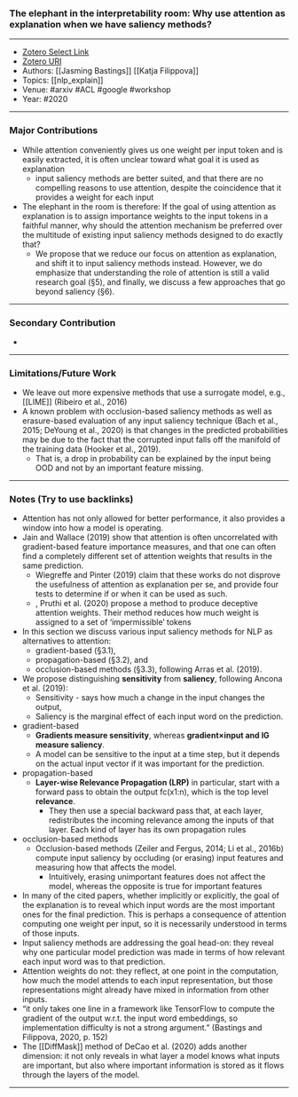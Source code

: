 ### The elephant in the interpretability room: Why use attention as explanation when we have saliency methods?
---
- [Zotero Select Link](zotero://select/groups/2480461/items/YLEKDTRL)
- [Zotero URI](https://www.zotero.org/groups/2480461/items/YLEKDTRL)
- Authors: [[Jasming Bastings]]  [[Katja Filippova]] 
- Topics: [[nlp_explain]]
- Venue: #arxiv #ACL #google #workshop
- Year: #2020

---
### Major Contributions
- While attention conveniently gives us one weight per input token and is easily extracted, it is often unclear toward what goal it is used as explanation
	- input saliency methods are better suited, and that there are no compelling reasons to use attention, despite the coincidence that it provides a weight for each input
- The elephant in the room is therefore: If the goal of using attention as explanation is to assign importance weights to the input tokens in a faithful manner, why should the attention mechanism be preferred over the multitude of existing input saliency methods designed to do exactly that?
	- We propose that we reduce our focus on attention as explanation, and shift it to input saliency methods instead. However, we do emphasize that understanding the role of attention is still a valid research goal (§5), and finally, we discuss a few approaches that go beyond saliency (§6).
---
### Secondary Contribution
- 
---
### Limitations/Future Work
- We leave out more expensive methods that use a surrogate model, e.g., [[LIME]] (Ribeiro et al., 2016)
- A known problem with occlusion-based saliency methods as well as erasure-based evaluation of any input saliency technique (Bach et al., 2015; DeYoung et al., 2020) is that changes in the predicted probabilities may be due to the fact that the corrupted input falls off the manifold of the training data (Hooker et al., 2019).
	- That is, a drop in probability can be explained by the input being OOD and not by an important feature missing.
---
### Notes (Try to use backlinks)
- Attention has not only allowed for better performance, it also provides a window into how a model is operating.
- Jain and Wallace (2019) show that attention is often uncorrelated with gradient-based feature importance measures, and that one can often find a completely different set of attention weights that results in the same prediction.
	- Wiegreffe and Pinter (2019) claim that these works do not disprove the usefulness of attention as explanation per se, and provide four tests to determine if or when it can be used as such.
	- , Pruthi et al. (2020) propose a method to produce deceptive attention weights. Their method reduces how much weight is assigned to a set of ‘impermissible’ tokens
- In this section we discuss various input saliency methods for NLP as alternatives to attention:
	- gradient-based (§3.1), 
	- propagation-based (§3.2), and 
	- occlusion-based methods (§3.3), following Arras et al. (2019).
- We propose distinguishing **sensitivity** from **saliency**, following Ancona et al. (2019): 
	- Sensitivity - says how much a change in the input changes the output, 
	- Saliency is the marginal effect of each input word on the prediction. 
- gradient-based
	- **Gradients measure sensitivity**, whereas **gradient×input and IG measure saliency**. 
	- A model can be sensitive to the input at a time step, but it depends on the actual input vector if it was important for the prediction.
- propagation-based
	- **Layer-wise Relevance Propagation (LRP)** in particular, start with a forward pass to obtain the output fc(x1:n), which is the top level **relevance**.
		- They then use a special backward pass that, at each layer, redistributes the incoming relevance among the inputs of that layer. Each kind of layer has its own propagation rules
- occlusion-based methods
	- Occlusion-based methods (Zeiler and Fergus, 2014; Li et al., 2016b) compute input saliency by occluding (or erasing) input features and measuring how that affects the model.
		- Intuitively, erasing unimportant features does not affect the model, whereas the opposite is true for important features
- In many of the cited papers, whether implicitly or explicitly, the goal of the explanation is to reveal which input words are the most important ones for the final prediction. This is perhaps a consequence of attention computing one weight per input, so it is necessarily understood in terms of those inputs.
- Input saliency methods are addressing the goal head-on: they reveal why one particular model prediction was made in terms of how relevant each input word was to that prediction.
- Attention weights do not: they reflect, at one point in the computation, how much the model attends to each input representation, but those representations might already have mixed in information from other inputs.
- “it only takes one line in a framework like TensorFlow to compute the gradient of the output w.r.t. the input word embeddings, so implementation difficulty is not a strong argument.” (Bastings and Filippova, 2020, p. 152)
- The [[DiffMask]] method of DeCao et al. (2020) adds another dimension: it not only reveals in what layer a model knows what inputs are important, but also where important information is stored as it flows through the layers of the model.
---
